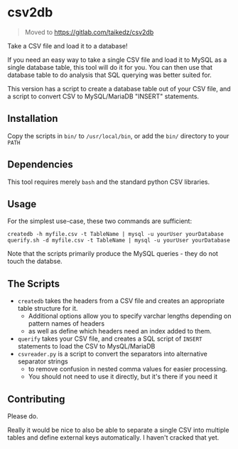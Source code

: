 # csv2db

> Moved to <https://gitlab.com/taikedz/csv2db>

Take a CSV file and load it to a database!

If you need an easy way to take a single CSV file and load it to MySQL as a single database table, this tool will do it for you. You can then use that database table to do analysis that SQL querying was better suited for.

This version has a script to create a database table out of your CSV file, and a script to convert CSV to MySQL/MariaDB "INSERT" statements.

## Installation

Copy the scripts in `bin/` to `/usr/local/bin`, or add the `bin/` directory to your `PATH`

## Dependencies

This tool requires merely `bash` and the standard python CSV libraries.

## Usage

For the simplest use-case, these two commands are sufficient:

	createdb -h myfile.csv -t TableName | mysql -u yourUser yourDatabase
	querify.sh -d myfile.csv -t TableName | mysql -u yourUser yourDatabase

Note that the scripts primarily produce the MySQL queries - they do not touch the databse.

## The Scripts

* `createdb` takes the headers from a CSV file and creates an appropriate table structure for it.
	* Additional options allow you to specify varchar lengths depending on pattern names of headers
	* as well as define which headers need an index added to them.
* `querify` takes your CSV file, and creates a SQL script of `INSERT` statements to load the CSV to MysQL/MariaDB
* `csvreader.py` is a script to convert the separators into alternative separator strings
	* to remove confusion in nested comma values for easier processing.
	* You should not need to use it directly, but it's there if you need it

## Contributing

Please do.

Really it would be nice to also be able to separate a single CSV into multiple tables and define external keys automatically. I haven't cracked that yet.
